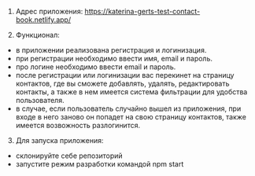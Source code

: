1. Адрес приложения: https://katerina-gerts-test-contact-book.netlify.app/

2. Функционал:

- в приложении реализована регистрация и логинизация.
- при регистрации необходимо ввести имя, email и пароль.
- про логине необходимо ввести email и пароль.
- после регистрации или логинизации вас перекинет на страницу контактов, где вы
  сможете добавлять, удалять, редактировать контакты, а также в нем имеется
  система фильтрации для удобства пользователя.
- в случае, если пользователь случайно вышел из приложения, при входе в него
  заново он попадет на свою страницу контактов, также имеется возвожность
  разлогинится.

3. Для запуска приложения:

- склонируйте себе репозиторий
- запустите режим разработки командой npm start
